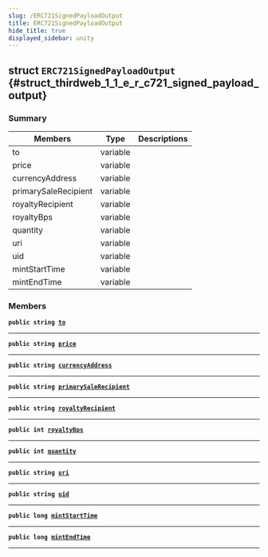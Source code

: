 ```yaml
---
slug: /ERC721SignedPayloadOutput
title: ERC721SignedPayloadOutput
hide_title: true
displayed_sidebar: unity
---
```


## struct `ERC721SignedPayloadOutput` {#struct_thirdweb_1_1_e_r_c721_signed_payload_output}

### Summary

| Members | Type | Descriptions |
| ------- | ---- | ------------ |
| to | variable |  |
| price | variable |  |
| currencyAddress | variable |  |
| primarySaleRecipient | variable |  |
| royaltyRecipient | variable |  |
| royaltyBps | variable |  |
| quantity | variable |  |
| uri | variable |  |
| uid | variable |  |
| mintStartTime | variable |  |
| mintEndTime | variable |  |

### Members

**`public string `[`to`](#struct_thirdweb_1_1_e_r_c721_signed_payload_output_1ae270a3af33465cdc7dc6e7b551933ef0)**

---

**`public string `[`price`](#struct_thirdweb_1_1_e_r_c721_signed_payload_output_1ad4314c2221344510de89f4103e9621d0)**

---

**`public string `[`currencyAddress`](#struct_thirdweb_1_1_e_r_c721_signed_payload_output_1a770758a2185230460a56cc87c2feccf5)**

---

**`public string `[`primarySaleRecipient`](#struct_thirdweb_1_1_e_r_c721_signed_payload_output_1aeccc71f16610779a943d15616e6f2ee0)**

---

**`public string `[`royaltyRecipient`](#struct_thirdweb_1_1_e_r_c721_signed_payload_output_1a5cd1e8d4a8846bce3803185bf37aa287)**

---

**`public int `[`royaltyBps`](#struct_thirdweb_1_1_e_r_c721_signed_payload_output_1a1d0f52b822aa9a10d481b23f6fe0a415)**

---

**`public int `[`quantity`](#struct_thirdweb_1_1_e_r_c721_signed_payload_output_1a6815f7c1b0d38d45fdf6c89ac7e9a33b)**

---

**`public string `[`uri`](#struct_thirdweb_1_1_e_r_c721_signed_payload_output_1aa0e6af340dc188da0a56978f0ce6a959)**

---

**`public string `[`uid`](#struct_thirdweb_1_1_e_r_c721_signed_payload_output_1adb1fe398ca6a8712778fe90f0795b3e2)**

---

**`public long `[`mintStartTime`](#struct_thirdweb_1_1_e_r_c721_signed_payload_output_1a21f8e9dea840b90d8a4e12163f313e4b)**

---

**`public long `[`mintEndTime`](#struct_thirdweb_1_1_e_r_c721_signed_payload_output_1a427fd4015a911238fde0432b4f4e76b3)**

---
